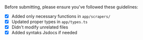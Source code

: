 <!--
Welcome to contributing to NB Scraper! We're excited to see your changes.

We suggest you read the following contributing guide we've created:

https://github.com/chakszzz/nb-scraper/blob/main/CONTRIBUTING.md
-->

Before submitting, please ensure you've followed these guidelines:

- [x] Added only necessary functions in `app/scrapers/`
- [x] Updated proper types in `app/types.ts`
- [x] Didn't modify unrelated files
- [x] Added syntaks Jsdocs if needed